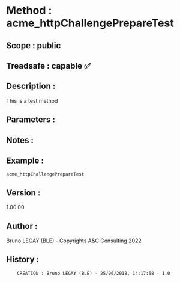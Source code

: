 ﻿# **Method :** acme_httpChallengePrepareTest
## **Scope :** public
## **Treadsafe :** capable ✅ 
## **Description :** 
This is a test method
## **Parameters :** 
## **Notes :** 

## **Example :** 
```
acme_httpChallengePrepareTest
```
## **Version :** 
1.00.00
## **Author :** 
Bruno LEGAY (BLE) - Copyrights A&C Consulting 2022
## **History :** 
 
        CREATION : Bruno LEGAY (BLE) - 25/06/2018, 14:17:58 - 1.0
